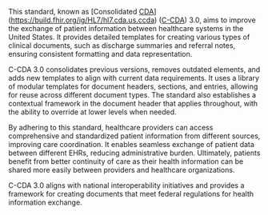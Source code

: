 This standard, known as [Consolidated [CDA](https://build.fhir.org/ig/HL7/hl7.cda.uv.core)](https://build.fhir.org/ig/HL7/hl7.cda.us.ccda) ([C-CDA](https://build.fhir.org/ig/HL7/hl7.cda.us.ccda)) 3.0, aims to improve the exchange of patient information between healthcare systems in the United States. It provides detailed templates for creating various types of clinical documents, such as discharge summaries and referral notes, ensuring consistent formatting and data representation.

C-CDA 3.0 consolidates previous versions, removes outdated elements, and adds new templates to align with current data requirements. It uses a library of modular templates for document headers, sections, and entries, allowing for reuse across different document types. The standard also establishes a contextual framework in the document header that applies throughout, with the ability to override at lower levels when needed.

By adhering to this standard, healthcare providers can access comprehensive and standardized patient information from different sources, improving care coordination. It enables seamless exchange of patient data between different EHRs, reducing administrative burden. Ultimately, patients benefit from better continuity of care as their health information can be shared more easily between providers and healthcare organizations.

C-CDA 3.0 aligns with national interoperability initiatives and provides a framework for creating documents that meet federal regulations for health information exchange.